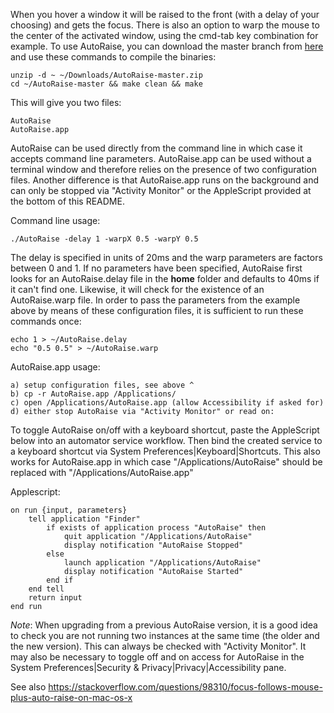 When you hover a window it will be raised to the front (with a delay of your choosing) and gets the focus. There is also an
option to warp the mouse to the center of the activated window, using the cmd-tab key combination for example. To use AutoRaise,
you can download the master branch from [here](https://github.com/sbmpost/AutoRaise/archive/refs/heads/master.zip) and use these
commands to compile the binaries:

    unzip -d ~ ~/Downloads/AutoRaise-master.zip
    cd ~/AutoRaise-master && make clean && make

This will give you two files:

    AutoRaise
    AutoRaise.app

AutoRaise can be used directly from the command line in which case it accepts command line parameters. AutoRaise.app can be used
without a terminal window and therefore relies on the presence of two configuration files. Another difference is that AutoRaise.app
runs on the background and can only be stopped via "Activity Monitor" or the AppleScript provided at the bottom of this README.

Command line usage:

    ./AutoRaise -delay 1 -warpX 0.5 -warpY 0.5

The delay is specified in units of 20ms and the warp parameters are factors between 0 and 1. If no parameters have been specified,
AutoRaise first looks for an AutoRaise.delay file in the **home** folder and defaults to 40ms if it can't find one. Likewise,
it will check for the existence of an AutoRaise.warp file. In order to pass the parameters from the example above by means of
these configuration files, it is sufficient to run these commands once:

    echo 1 > ~/AutoRaise.delay
    echo "0.5 0.5" > ~/AutoRaise.warp

AutoRaise.app usage:

    a) setup configuration files, see above ^
    b) cp -r AutoRaise.app /Applications/
    c) open /Applications/AutoRaise.app (allow Accessibility if asked for)
    d) either stop AutoRaise via "Activity Monitor" or read on:

To toggle AutoRaise on/off with a keyboard shortcut, paste the AppleScript below into an automator service workflow. Then
bind the created service to a keyboard shortcut via System Preferences|Keyboard|Shortcuts. This also works for AutoRaise.app
in which case "/Applications/AutoRaise" should be replaced with "/Applications/AutoRaise.app"

Applescript:

    on run {input, parameters}
        tell application "Finder"
            if exists of application process "AutoRaise" then
                quit application "/Applications/AutoRaise"
                display notification "AutoRaise Stopped"
            else
                launch application "/Applications/AutoRaise"
                display notification "AutoRaise Started"
            end if
        end tell
        return input
    end run

*Note*: When upgrading from a previous AutoRaise version, it is a good idea to check you are not running two instances
at the same time (the older and the new version). This can always be checked with "Activity Monitor". It may also be
necessary to toggle off and on access for AutoRaise in the System Preferences|Security & Privacy|Privacy|Accessibility pane. 

See also https://stackoverflow.com/questions/98310/focus-follows-mouse-plus-auto-raise-on-mac-os-x
